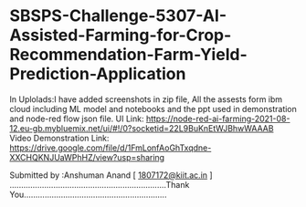 # SBSPS-Challenge-5307-AI-Assisted-Farming-for-Crop-Recommendation-Farm-Yield-Prediction-Application
In Uplolads:I have added screenshots in zip file, All the assests form ibm cloud including ML model and notebooks and the ppt used in demonstration and node-red flow json file.
UI Link: https://node-red-ai-farming-2021-08-12.eu-gb.mybluemix.net/ui/#!/0?socketid=22L9BuKnEtWJBhwWAAAB
Video Demonstration Link: https://drive.google.com/file/d/1FmLonfAoGhTxqdne-XXCHQKNJUaWPhHZ/view?usp=sharing

Submitted by :Anshuman Anand [ 1807172@kiit.ac.in ]
....................................................................Thank You..............................................................
